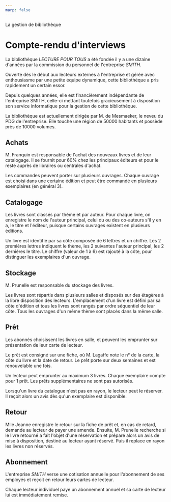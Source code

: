 ```yaml
---
marp: false
---
```

La gestion de bibliothèque

# Compte-rendu d'interviews

La bibliothèque *LECTURE POUR TOUS* a été fondée il y a une dizaine d'années par la commission du personnel de l'entreprise *SMITH*.

Ouverte dès le début aux lecteurs externes à l'entreprise et gérée avec enthousiasme par une petite équipe dynamique, cette bibliothèque a pris rapidement un certain essor.

Depuis quelques années, elle est financièrement indépendante de l'entreprise SMITH, celle-ci mettant toutefois gracieusement à disposition son service informatique pour la gestion de cette bibliothèque.

La bibliothèque est actuellement dirigée par M. de Mesmaeker, le neveu du PDG de l'entreprise. Elle touche une région de 50000 habitants et possède près de 10000 volumes.

## Achats

M. Franquin est responsable de l'achat des nouveaux livres et de leur catalogage.
Il se fournit pour 60% chez les principaux éditeurs et pour le reste auprès de libraires ou centrales d'achat.

Les commandes peuvent porter sur plusieurs ouvrages. Chaque ouvrage est choisi dans une certaine édition et peut être commandé en plusieurs exemplaires (en général 3).


## Catalogage

Les livres sont classés par thème et par auteur. Pour chaque livre, on enregistre le nom de l'auteur principal, celui du ou des co-auteurs s'il y en a, le titre et l'éditeur, puisque certains ouvrages existent en plusieurs éditions.

Un livre est identifié par sa côte composée de 6 lettres et un chiffre. Les 2 premières lettres indiquent le thème, les 2 suivantes l'auteur principal, les 2 dernières le titre.
Le chiffre (valeur de 1 à 6) est rajouté à la côte, pour distinguer les exemplaires d'un ouvrage.
 
## Stockage

M. Prunelle est responsable du stockage des livres.

Les livres sont répartis dans plusieurs salles et disposés sur des étagères à la libre disposition des lecteurs. L'emplacement d'un livre est défini par sa côte d'édition et tous les livres sont rangés par ordre séquentiel de leur côte. 
Tous les ouvrages d'un même thème sont placés dans la même salle.


## Prêt

Les abonnés choisissent les livres en salle, et peuvent les emprunter sur présentation de leur carte de lecteur.

Le prêt est consigné sur une fiche, où M. Lagaffe note le n° de la carte, la côte du livre et la date de retour. Le prêt porte sur deux semaines et est renouvelable une fois.

Un lecteur peut emprunter au maximum 3 livres. Chaque exemplaire compte pour 1 prêt. Les prêts supplémentaires ne sont pas autorisés.

Lorsqu'un livre du catalogue n'est pas en rayon, le lecteur peut le réserver. Il reçoit alors un avis dès qu'un exemplaire est disponible.


## Retour

Mlle Jeanne enregistre le retour sur la fiche de prêt et, en cas de retard, demande au lecteur de payer une amende.
Ensuite, M. Prunelle recherche si le livre retourné a fait l'objet d'une réservation et prépare alors un avis de mise à disposition, destiné au lecteur ayant réservé. Puis il replace en rayon les livres non réservés.


## Abonnement

L'entreprise *SMITH* verse une cotisation annuelle pour l'abonnement de ses employés et reçoit en retour leurs cartes de lecteur.

Chaque lecteur individuel paye un abonnement annuel et sa carte de lecteur lui est immédiatement remise.
